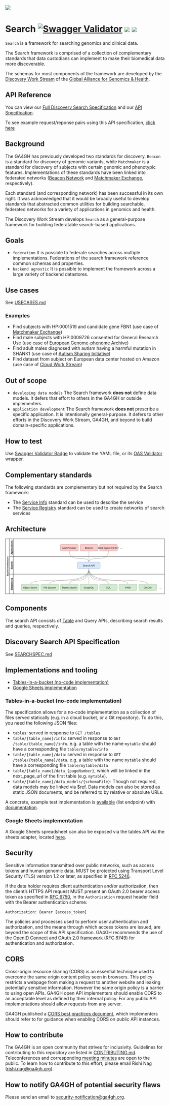 ![](https://www.ga4gh.org/wp-content/themes/ga4gh-theme/gfx/GA-logo-horizontal-tag-RGB.svg)

# Search <a href="https://github.com/ga4gh-discovery/ga4gh-discovery-search/blob/develop/spec/search-api.yaml"><img src="http://validator.swagger.io/validator?url=https://raw.githubusercontent.com/ga4gh-discovery/ga4gh-discovery-search/develop/spec/search-api.yaml" alt="Swagger Validator" height="20em" width="72em"></a> [![](https://travis-ci.org/ga4gh-discovery/ga4gh-discovery-search.svg?branch=develop)](https://travis-ci.org/ga4gh-discovery/ga4gh-discovery-search) [![](https://img.shields.io/badge/license-Apache%202-blue.svg)](https://raw.githubusercontent.com/ga4gh-discovery/ga4gh-discovery-search/develop/LICENSE)

`Search` is a framework for searching genomics and clinical data. 

The Search framework is comprised of a collection of complementary standards that data custodians can implement to make their biomedical data more discoverable.

The schemas for most components of the framework are developed by the [Discovery Work Stream](https://github.com/ga4gh-discovery/ga4gh-discovery.github.io) of the [Global Alliance for Genomics & Health](http://ga4gh.org).

## API Reference
You can view our [Full Discovery Search Specification](./SEARCHSPEC.md) and our [API Specification](https://ga4gh-discovery.github.io/ga4gh-discovery-search/docs/).

To see example request/reponse pairs using this API specification, [click here](./SEARCHSPEC.md#discovery-and-browsing) 

## Background
The GA4GH has previously developed two standards for discovery. `Beacon` is a standard for  discovery of genomic variants, while `Matchmaker` is a standard for discovery of subjects with certain genomic and phenotypic features. Implementations of these standards have been linked into federated networks ([Beacon Network](http//beacon-network.org) and [Matchmaker Exchange](http://matchmakerexchange.org), respectively). 

Each standard (and corresponding network) has been successful in its own right. It was acknowledged that it would be broadly useful to develop standards that abstracted common utilities for building searchable, federated networks for a variety of applications in genomics and health.

The Discovery Work Stream develops `Search` as a general-purpose framework for building federatable search-based applications.

## Goals
* `federation` It is possible to federate searches across multiple implementations. Federations of the search framework reference common schemas and properties.
* `backend agnostic` It is possible to implement the framework across a large variety of backend datastores.

## Use cases

See [USECASES.md](USECASES.md)

### Examples

* Find subjects with HP:0001519 and candidate gene FBN1 (use case of [Matchmaker Exchange](https://www.matchmakerexchange.org/))
* Find male subjects with HP:0009726 consented for General Research Use (use case of [European Genome-phenome Archive](https://www.ebi.ac.uk/ega/home))
* Find adult males diagnosed with autism having a harmful mutation in SHANK1 (use case of [Autism Sharing Initiative](http://autismsharinginitiative.org))
* Find dataset from subject on European data center hosted on Amazon (use case of [Cloud Work Stream](https://github.com/ga4gh/wiki/wiki))

## Out of scope
* `developing data models` The Search framework **does not** define data models. It defers that effort to others in the GA4GH or outside implementers.
* `application development` The Search framework **does not** prescribe a specific application. It is intentionally general-purpose. It defers to other efforts in the Discovery Work Stream, GA4GH, and beyond to build domain-specific applications.

## How to test

Use [Swagger Validator Badge](https://github.com/swagger-api/validator-badge) to validate the YAML file, or its [OAS Validator](https://github.com/mcupak/oas-validator) wrapper.

## Complementary standards

The following standards are complementary but not required by the Search framework:

* The [Service Info](https://github.com/ga4gh-discovery/service-info) standard can be used to describe the service
* The [Service Registry](https://github.com/ga4gh-discovery/service-registry) standard can be used to create networks of search services

## Architecture

<img src="assets/ga4gh-discovery-search.svg">
<!--
    To edit this image, load assets/ga4gh-discovery-search.xml into draw.io and regenerate svg
-->

## Components

The search API consists of [Table](TABLE.md) and Query APIs, describing search results and queries, respectively.

## Discovery Search API Specification

See [SEARCHSPEC.md](SEARCHSPEC.md)

## Implementations and tooling

- [Tables-in-a-bucket (no-code implementation)](#dataset-in-a-bucket-no-code-implementation)
- [Google Sheets implementation](#google-sheets-implementation)

### Tables-in-a-bucket (no-code implementation)
The specification allows for a no-code implementation as a collection of files served statically (e.g. in a cloud bucket, or a Git repository). To do this, you need the following JSON files:

- ```tables```: served in response to ```GET /tables```
- ```table/{table_name}/info```: served in response to ```GET /table/{table_name}/info```.  e.g. a table with the name ```mytable``` should have a corresponding file ```table/mytable/info```
- ```table/{table_name}/data```: served in response to ```GET /table/{table_name}/data```.  e.g. a table with the name ```mytable``` should have a corresponding file ```table/mytable/data```
- ```table/{table_name}/data_{pageNumber}```, which will be linked in the next_page_url of the first table  (e.g. ```mytable```).
- ```table/{table_name}/data_models/{schemaFile}```: Though not required, data models may be linked via [$ref](https://json-schema.org/latest/json-schema-core.html#rfc.section.8.3). Data models can also be stored as static JSON documents, and be referred to by relative or absolute URLs.

A concrete, example test implementation is [available](https://storage.googleapis.com/ga4gh-tables-example/tables) (list endpoint) with [documentation](https://storage.googleapis.com/ga4gh-tables-example/EXAMPLE.md).

### Google Sheets implementation
A Google Sheets spreadsheet can also be exposed via the tables API via the sheets adapter, located [here](https://github.com/DNAstack/ga4gh-search-adapter-google-sheets).

## Security

Sensitive information transmitted over public networks, such as access tokens and human genomic data, MUST be protected using Transport Level Security (TLS) version 1.2 or later, as specified in [RFC 5246](https://tools.ietf.org/html/rfc5246).

If the data holder requires client authentication and/or authorization, then the client’s HTTPS API request MUST present an OAuth 2.0 bearer access token as specified in [RFC 6750](https://tools.ietf.org/html/rfc6750), in the `Authorization` request header field with the Bearer authentication scheme:

```
Authorization: Bearer [access_token]
```

The policies and processes used to perform user authentication and authorization, and the means through which access tokens are issued, are beyond the scope of this API specification. GA4GH recommends the use of the [OpenID Connect](https://openid.net/connect/) and [OAuth 2.0 framework (RFC 6749)](https://tools.ietf.org/html/rfc6749) for authentication and authorization.

## CORS
Cross-origin resource sharing (CORS) is an essential technique used to overcome the same origin content policy seen in browsers. This policy restricts a webpage from making a request to another website and leaking potentially sensitive information. However the same origin policy is a barrier to using open APIs. GA4GH open API implementers should enable CORS to an acceptable level as defined by their internal policy. For any public API implementations should allow requests from any server.

GA4GH published a [CORS best practices document](https://docs.google.com/document/d/1Ifiik9afTO-CEpWGKEZ5TlixQ6tiKcvug4XLd9GNcqo/edit?usp=sharing), which implementers should refer to for guidance when enabling CORS on public API instances.

## How to contribute

The GA4GH is an open community that strives for inclusivity. Guidelines for contributing to this repository are listed in [CONTRIBUTING.md](CONTRIBUTING.md). Teleconferences and corresponding [meeting minutes](https://docs.google.com/document/d/1sG--PPVlVWb1-_ZN7cHta79uU9tU2y-17U11PYzvMu8/edit#heading=h.lwhinfkfmlx4) are open to the public. To learn how to contribute to this effort, please email Rishi Nag ([rishi.nag@ga4gh.org](mailto:rishi.nag@ga4gh.org)). 

## How to notify GA4GH of potential security flaws

Please send an email to security-notification@ga4gh.org.
